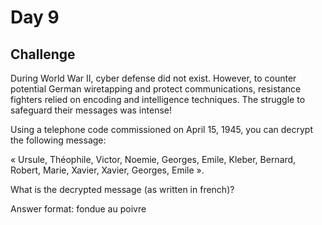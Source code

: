 # Day 9

## Challenge

During World War II, cyber defense did not exist. However, to counter potential German wiretapping and protect communications, resistance fighters relied on encoding and intelligence techniques. The struggle to safeguard their messages was intense!

Using a telephone code commissioned on April 15, 1945, you can decrypt the following message: 

« Ursule, Théophile, Victor, Noemie, Georges, Emile, Kleber, Bernard, Robert, Marie, Xavier, Xavier, Georges, Emile ».

What is the decrypted message (as written in french)?

Answer format: fondue au poivre

